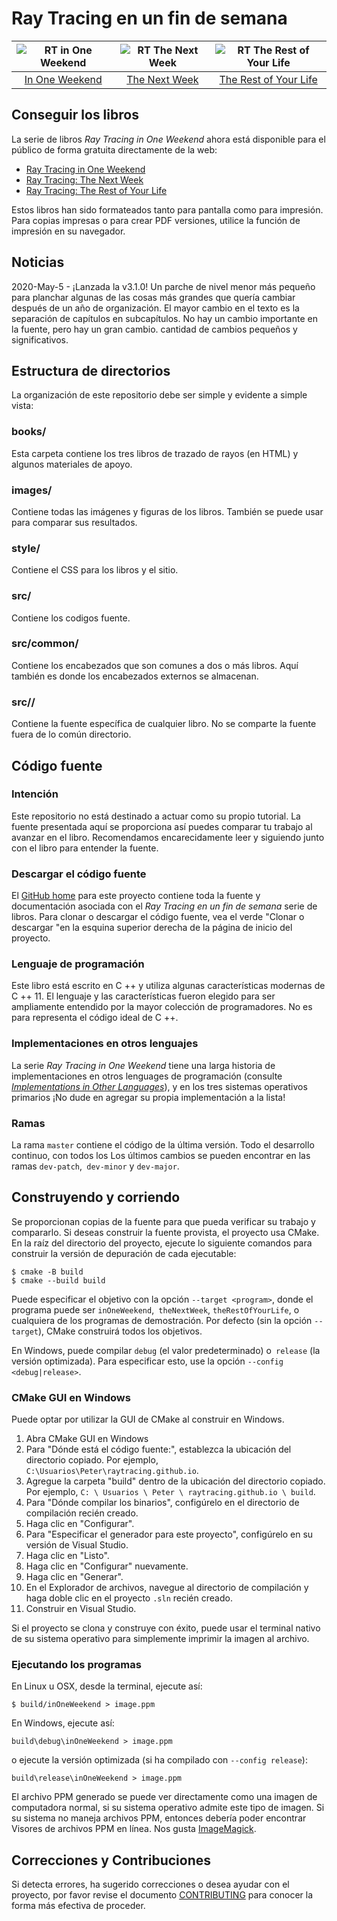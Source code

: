 Ray Tracing en un fin de semana
====================================================================================================

| ![RT in One Weekend][cover1] | ![RT The Next Week][cover2] | ![RT The Rest of Your Life][cover3] |
|:----------------------------:|:---------------------------:|:-----------------------------------:|
|   [In One Weekend][book1]    |   [The Next Week][book2]    |   [The Rest of Your Life][book3]    |


Conseguir los libros
------------------
La serie de libros _Ray Tracing in One Weekend_ ahora está disponible para el público de forma gratuita directamente
de la web:

  - [Ray Tracing in One Weekend][web1]
  - [Ray Tracing: The Next Week][web2]
  - [Ray Tracing: The Rest of Your Life][web3]

Estos libros han sido formateados tanto para pantalla como para impresión. Para copias impresas o para crear PDF versiones, utilice la función de impresión en su navegador.

Noticias
-----
2020-May-5 - ¡Lanzada la v3.1.0! Un parche de nivel menor más pequeño para planchar algunas de las cosas más grandes que quería cambiar después de un año de organización. El mayor cambio en el texto es la separación de capítulos en subcapítulos. No hay un cambio importante en la fuente, pero hay un gran cambio. cantidad de cambios pequeños y significativos.


Estructura de directorios
-------------------
La organización de este repositorio debe ser simple y evidente a simple vista:

### books/
Esta carpeta contiene los tres libros de trazado de rayos (en HTML) y algunos materiales de apoyo.

### images/
Contiene todas las imágenes y figuras de los libros. También se puede usar para comparar sus resultados.

### style/
Contiene el CSS para los libros y el sitio.

### src/
Contiene los codigos fuente.

### src/common/
Contiene los encabezados que son comunes a dos o más libros. Aquí también es donde los encabezados externos se almacenan.

### src/<book>/
Contiene la fuente específica de cualquier libro. No se comparte la fuente fuera de lo común directorio.


Código fuente
-----------
### Intención
Este repositorio no está destinado a actuar como su propio tutorial. La fuente presentada aquí se proporciona así puedes comparar tu trabajo al avanzar en el libro. Recomendamos encarecidamente leer y
siguiendo junto con el libro para entender la fuente.


### Descargar el código fuente
El [GitHub home][] para este proyecto contiene toda la fuente y documentación asociada con el _Ray
Tracing en un fin de semana_ serie de libros. Para clonar o descargar el código fuente, vea el verde "Clonar o descargar "en la esquina superior derecha de la página de inicio del proyecto.

### Lenguaje de programación
Este libro está escrito en C ++ y utiliza algunas características modernas de C ++ 11. El lenguaje y las características fueron elegido para ser ampliamente entendido por la mayor colección de programadores. No es para representa el código ideal de C ++.

### Implementaciones en otros lenguajes
La serie _Ray Tracing in One Weekend_ tiene una larga historia de implementaciones en otros lenguages de 
programación (consulte [_Implementations in Other Languages_][implementations]), y en los tres
sistemas operativos primarios ¡No dude en agregar su propia implementación a la lista!

### Ramas
La rama `master` contiene el código de la última versión. Todo el desarrollo continuo, con todos los
Los últimos cambios se pueden encontrar en las ramas `dev-patch`,` dev-minor` y `dev-major`.


Construyendo y corriendo
---------------------
Se proporcionan copias de la fuente para que pueda verificar su trabajo y compararlo. Si deseas construir
la fuente provista, el proyecto usa CMake. En la raíz del directorio del proyecto, ejecute lo siguiente
comandos para construir la versión de depuración de cada ejecutable:

    $ cmake -B build
    $ cmake --build build

Puede especificar el objetivo con la opción `--target <program>`, donde el programa puede ser `inOneWeekend`,` theNextWeek`, `theRestOfYourLife`, o cualquiera de los programas de demostración. Por defecto (sin la opción `--target`), CMake construirá todos los objetivos.

En Windows, puede compilar `debug` (el valor predeterminado) o` release` (la versión optimizada). Para
especificar esto, use la opción `--config <debug|release>`.

### CMake GUI en Windows
Puede optar por utilizar la GUI de CMake al construir en Windows.

1. Abra CMake GUI en Windows
2. Para "Dónde está el código fuente:", establezca la ubicación del directorio copiado. Por ejemplo,
    `C:\Usuarios\Peter\raytracing.github.io`.
3. Agregue la carpeta "build" dentro de la ubicación del directorio copiado. Por ejemplo,
    `C: \ Usuarios \ Peter \ raytracing.github.io \ build`.
4. Para "Dónde compilar los binarios", configúrelo en el directorio de compilación recién creado.
5. Haga clic en "Configurar".
6. Para "Especificar el generador para este proyecto", configúrelo en su versión de Visual Studio.
7. Haga clic en "Listo".
8. Haga clic en "Configurar" nuevamente.
9. Haga clic en "Generar".
10. En el Explorador de archivos, navegue al directorio de compilación y haga doble clic en el proyecto `.sln` recién creado.
11. Construir en Visual Studio.

Si el proyecto se clona y construye con éxito, puede usar el terminal nativo de su
sistema operativo para simplemente imprimir la imagen al archivo.

### Ejecutando los programas

En Linux u OSX, desde la terminal, ejecute así:

    $ build/inOneWeekend > image.ppm

En Windows, ejecute así:

    build\debug\inOneWeekend > image.ppm

o ejecute la versión optimizada (si ha compilado con `--config release`):

    build\release\inOneWeekend > image.ppm

El archivo PPM generado se puede ver directamente como una imagen de computadora normal, si su sistema operativo admite este tipo de imagen. Si su sistema no maneja archivos PPM, entonces debería poder encontrar Visores de archivos PPM en línea. Nos gusta [ImageMagick][].


Correcciones y Contribuciones
----------------------------
Si detecta errores, ha sugerido correcciones o desea ayudar con el proyecto, por favor
revise el documento [CONTRIBUTING][] para conocer la forma más efectiva de proceder.



[book1]:                    books/RayTracingInOneWeekend.html
[book2]:                    books/RayTracingTheNextWeek.html
[book3]:                    books/RayTracingTheRestOfYourLife.html
[CONTRIBUTING]:             ./CONTRIBUTING.md
[cover1]:                   images/RTOneWeekend-small.jpg
[cover2]:                   images/RTNextWeek-small.jpg
[cover3]:                   images/RTRestOfYourLife-small.jpg
[GitHub home]:              https://github.com/kurganpsp/raytracing_raw.github.io
[ImageMagick]:              https://imagemagick.org/
[web1]:                     https://raytracing.github.io/books/RayTracingInOneWeekend.html
[web2]:                     https://raytracing.github.io/books/RayTracingTheNextWeek.html
[web3]:                     https://raytracing.github.io/books/RayTracingTheRestOfYourLife.html
[implementations]:          https://github.com/RayTracing/raytracing.github.io/wiki/Implementations-in-Other-Languages
